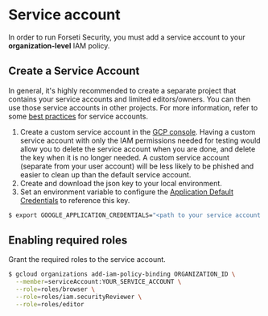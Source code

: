 # Service account
In order to run Forseti Security, you must add a service account
to your **organization-level** IAM policy.


## Create a Service Account
In general, it's highly recommended to create a separate project that
contains your service accounts and limited editors/owners. You can
then use those service accounts in other projects. For more
information, refer to some
[best practices](https://cloud.google.com/compute/docs/access/create-enable-service-accounts-for-instances#best_practices)
for service accounts.

1. Create a custom service account in the
  [GCP console](https://console.cloud.google.com/iam-admin/serviceaccounts).
  Having a custom service account with only the IAM permissions needed
  for testing would allow you to delete the service account when you are done,
  and delete the key when it is no longer needed. A custom service
  account (separate from your user account) will be less likely to be phished
  and easier to clean up than the default service account.
1. Create and download the json key to your local environment.
1. Set an environment variable to configure the
  [Application Default Credentials](https://developers.google.com/identity/protocols/application-default-credentials)
  to reference this key.

```sh
$ export GOOGLE_APPLICATION_CREDENTIALS="<path to your service account key>"
```
## Enabling required roles
Grant the required roles to the service account.

```sh
$ gcloud organizations add-iam-policy-binding ORGANIZATION_ID \
  --member=serviceAccount:YOUR_SERVICE_ACCOUNT \
  --role=roles/browser \
  --role=roles/iam.securityReviewer \
  --role=roles/editor
```

